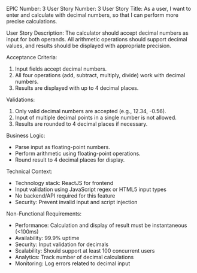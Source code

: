 EPIC Number: 3
User Story Number: 3
User Story Title: As a user, I want to enter and calculate with decimal numbers, so that I can perform more precise calculations.

User Story Description: The calculator should accept decimal numbers as input for both operands. All arithmetic operations should support decimal values, and results should be displayed with appropriate precision.

Acceptance Criteria:
1. Input fields accept decimal numbers.
2. All four operations (add, subtract, multiply, divide) work with decimal numbers.
3. Results are displayed with up to 4 decimal places.

Validations:
1. Only valid decimal numbers are accepted (e.g., 12.34, -0.56).
2. Input of multiple decimal points in a single number is not allowed.
3. Results are rounded to 4 decimal places if necessary.

Business Logic:
- Parse input as floating-point numbers.
- Perform arithmetic using floating-point operations.
- Round result to 4 decimal places for display.

Technical Context:
- Technology stack: ReactJS for frontend
- Input validation using JavaScript regex or HTML5 input types
- No backend/API required for this feature
- Security: Prevent invalid input and script injection

Non-Functional Requirements:
- Performance: Calculation and display of result must be instantaneous (<100ms)
- Availability: 99.9% uptime
- Security: Input validation for decimals
- Scalability: Should support at least 100 concurrent users
- Analytics: Track number of decimal calculations
- Monitoring: Log errors related to decimal input